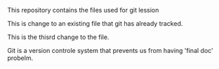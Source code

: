 This repository contains the files used for git lession

This is change to an existing file that git has already tracked.

This is the thisrd change to the file.

Git is a version controle system that prevents us from having 'final doc' probelm.

